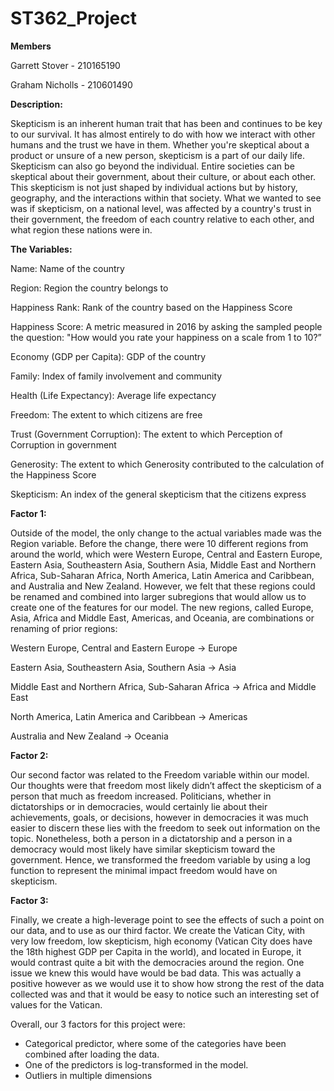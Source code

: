 # ST362_Project
**Members**

Garrett Stover - 210165190

Graham Nicholls - 210601490

**Description:**

Skepticism is an inherent human trait that has been and continues to be key to our survival. It has almost entirely to do with how we interact with other humans and the trust we have in them.  Whether you're skeptical about a product or unsure of a new person, skepticism is a part of our daily life. Skepticism can also go beyond the individual. Entire societies can be skeptical about their government, about their culture, or about each other. This skepticism is not just shaped by individual actions but by history, geography, and the interactions within that society. What we wanted to see was if skepticism, on a national level, was affected by a country's trust in their government, the freedom of each country relative to each other, and what region these nations were in. 

**The Variables:**

Name: Name of the country

Region: Region the country belongs to

Happiness Rank: Rank of the country based on the Happiness Score

Happiness Score: A metric measured in 2016 by asking the sampled people the question: "How would you rate your happiness on a scale from 1 to 10?”

Economy (GDP per Capita): GDP of the country

Family: Index of family involvement and community

Health (Life Expectancy): Average life expectancy

Freedom: The extent to which citizens are free 

Trust (Government Corruption): The extent to which Perception of Corruption in government

Generosity: The extent to which Generosity contributed to the calculation of the Happiness Score

Skepticism: An index of the general skepticism that the citizens express

**Factor 1:**

Outside of the model, the only change to the actual variables made was the Region variable. Before the change, there were 10 different regions from around the world, which were Western Europe, Central and Eastern Europe, Eastern Asia, Southeastern Asia, Southern Asia, Middle East and Northern Africa, Sub-Saharan Africa, North America, Latin America and Caribbean, and Australia and New Zealand. However, we felt that these regions could be renamed and combined into larger subregions that would allow us to create one of the features for our model. The new regions, called Europe, Asia, Africa and Middle East, Americas, and Oceania, are combinations or renaming of prior regions:

Western Europe, Central and Eastern Europe -> Europe

Eastern Asia, Southeastern Asia, Southern Asia -> Asia

Middle East and Northern Africa, Sub-Saharan Africa -> Africa and Middle East

North America, Latin America and Caribbean -> Americas

Australia and New Zealand -> Oceania

**Factor 2:**

Our second factor was related to the Freedom variable within our model. Our thoughts were that freedom most likely didn’t affect the skepticism of a person that much as freedom increased. Politicians, whether in dictatorships or in democracies, would certainly lie about their achievements, goals, or decisions, however in democracies it was much easier to discern these lies with the freedom to seek out information on the topic. Nonetheless, both a person in a dictatorship and a person in a democracy would most likely have similar skepticism toward the government. Hence, we transformed the freedom variable by using a log function to represent the minimal impact freedom would have on skepticism.

**Factor 3:**

Finally, we create a high-leverage point to see the effects of such a point on our data, and to use as our third factor. We create the Vatican City, with very low freedom, low skepticism, high economy (Vatican City does have the 18th highest GDP per Capita in the world), and located in Europe, it would contrast quite a bit with the democracies around the region. One issue we knew this would have would be bad data. This was actually a positive however as we would use it to show how strong the rest of the data collected was and that it would be easy to notice such an interesting set of values for the Vatican.

Overall, our 3 factors for this project were:
  - Categorical predictor, where some of the categories have been combined after loading the data.
  - One of the predictors is log-transformed in the model.
  - Outliers in multiple dimensions

